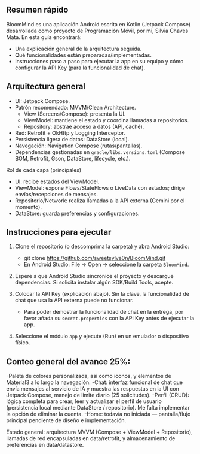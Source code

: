 Resumen rápido
--------------
BloomMind es una aplicación Android escrita en Kotlin (Jetpack Compose) desarrollada como proyecto de Programación Móvil, por mi, Silvia Chaves Mata. En esta guía encontrará:
- Una explicación general de la arquitectura seguida.
- Qué funcionalidades están preparadas/implementadas.
- Instrucciones paso a paso para ejecutar la app en su equipo y cómo configurar la API Key (para la funcionalidad de chat).
  
Arquitectura general
-------------------------------------------------
- UI: Jetpack Compose.
- Patrón recomendado: MVVM/Clean Architecture.
  - View (Screens/Compose): presenta la UI.
  - ViewModel: mantiene el estado y coordina llamadas a repositorios.
  - Repository: abstrae acceso a datos (API, caché).
- Red: Retrofit + OkHttp y Logging Interceptor.
- Persistencia ligera de datos: DataStore (local).
- Navegación: Navigation Compose (rutas/pantallas).
- Dependencias gestionadas en `gradle/libs.versions.toml` (Compose BOM, Retrofit, Gson, DataStore, lifecycle, etc.).

Rol de cada capa (principales)
- UI: recibe estados del ViewModel.
- ViewModel: expone Flows/StateFlows o LiveData con estados; dirige envíos/recepciones de mensajes.
- Repositorio/Network: realiza llamadas a la API externa (Gemini por el momento).
- DataStore: guarda preferencias y configuraciones.

Instrucciones para ejecutar
----------------------------------------------------------
1. Clone el repositorio (o descomprima la carpeta) y abra Android Studio:
   - git clone https://github.com/sweetsylve0n/BloomMind.git
   - En Android Studio: File → Open → seleccione la carpeta `BloomMind`.

2. Espere a que Android Studio sincronice el proyecto y descargue dependencias. Si solicita instalar algún SDK/Build Tools, acepte.

3. Colocar la API Key (explicación abajo). Sin la clave, la funcionalidad de chat que usa la API externa puede no funcionar.
   
   - Para poder demostrar la funcionalidad de chat en la entrega, por favor añada su `secret.properties` con la API Key antes de ejecutar la app.
     
4. Seleccione el módulo `app` y ejecute (Run) en un emulador o dispositivo físico.

Conteo general del avance 25%:
-------------------------------------------------
-Paleta de colores personalizada, asi como iconos, y elementos de Material3 a lo largo la navegación.
-Chat: interfaz funcional de chat que envía mensajes al servicio de IA y muestra las respuestas en la UI con Jetpack Compose, manejo de limite diario (25 solicitudes).
-Perfil (CRUD): lógica completa para crear, leer y actualizar el perfil de usuario (persistencia local mediante DataStore / repositorio). Me falta implementar la opción de eliminar la cuenta.
-Home: todavía no iniciada — pantalla/flujo principal pendiente de diseño e implementación.

Estado general: arquitectura MVVM (Compose + ViewModel + Repositorio), llamadas de red encapsuladas en data/retrofit, y almacenamiento de preferencias en data/datastore.
   
